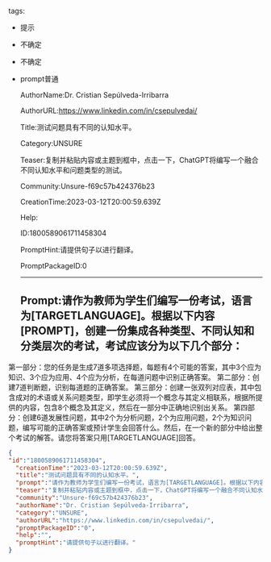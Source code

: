   tags: 
- 提示
- 不确定
- 不确定
- prompt普通

  AuthorName:Dr. Cristian Sepúlveda-Irribarra

  AuthorURL:https://www.linkedin.com/in/csepulvedai/

  Title:测试问题具有不同的认知水平。

  Category:UNSURE

  Teaser:复制并粘贴内容或主题到框中，点击一下，ChatGPT将编写一个融合不同认知水平和问题类型的测试。

  Community:Unsure-f69c57b424376b23

  CreationTime:2023-03-12T20:00:59.639Z

  Help:

  ID:1800589061711458304

  PromptHint:请提供句子以进行翻译。

  PromptPackageID:0

  ---

  ## Prompt:请作为教师为学生们编写一份考试，语言为[TARGETLANGUAGE]。根据以下内容[PROMPT]，创建一份集成各种类型、不同认知和分类层次的考试，考试应该分为以下几个部分：
第一部分：您的任务是生成7道多项选择题，每题有4个可能的答案，其中3个应为知识、3个应为应用、4个应为分析，在每道问题中识别正确答案。
第二部分：创建7道判断题，识别每道题的正确答案。
第三部分：创建一张双列对应表，其中包含成对的术语或关系问题类型，即学生必须将一个概念与其定义相联系，根据所提供的内容，包含8个概念及其定义，然后在一部分中正确地识别出关系。
第四部分：创建6道发展性问题，其中2个为分析问题，2个为应用问题，2个为知识问题，编写可能的正确答案或预计学生会回答什么。然后，在一个新的部分中给出整个考试的解答。请您将答案只用[TARGETLANGUAGE]回答。

  ```json
  {
  "id":"1800589061711458304",
    "creationTime":"2023-03-12T20:00:59.639Z",
    "title":"测试问题具有不同的认知水平。",
    "prompt":"请作为教师为学生们编写一份考试，语言为[TARGETLANGUAGE]。根据以下内容[PROMPT]，创建一份集成各种类型、不同认知和分类层次的考试，考试应该分为以下几个部分：\n第一部分：您的任务是生成7道多项选择题，每题有4个可能的答案，其中3个应为知识、3个应为应用、4个应为分析，在每道问题中识别正确答案。\n第二部分：创建7道判断题，识别每道题的正确答案。\n第三部分：创建一张双列对应表，其中包含成对的术语或关系问题类型，即学生必须将一个概念与其定义相联系，根据所提供的内容，包含8个概念及其定义，然后在一部分中正确地识别出关系。\n第四部分：创建6道发展性问题，其中2个为分析问题，2个为应用问题，2个为知识问题，编写可能的正确答案或预计学生会回答什么。然后，在一个新的部分中给出整个考试的解答。请您将答案只用[TARGETLANGUAGE]回答。",
    "teaser":"复制并粘贴内容或主题到框中，点击一下，ChatGPT将编写一个融合不同认知水平和问题类型的测试。",
    "community":"Unsure-f69c57b424376b23",
    "authorName":"Dr. Cristian Sepúlveda-Irribarra",
    "category":"UNSURE",
    "authorURL":"https://www.linkedin.com/in/csepulvedai/",
    "promptPackageID":"0",
    "help":"",
    "promptHint":"请提供句子以进行翻译。"
  }
  ```
